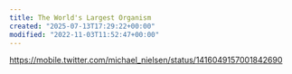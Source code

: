 ```yaml
---
title: The World's Largest Organism
created: "2025-07-13T17:29:22+00:00"
modified: "2022-11-03T11:52:47+00:00"
---
```

https://mobile.twitter.com/michael_nielsen/status/1416049157001842690

 